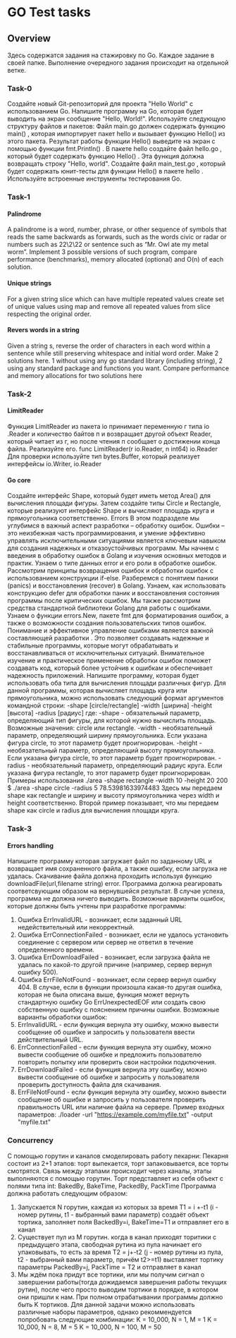 # GO Test tasks

## Overview

Здесь содержатся задания на стажировку по Go. Каждое задание в своей папке. Выполнение очередного задания происходит на отдельной ветке.

### Task-0

Создайте новый Git-репозиторий для проекта "Hello World" с использованием Go.
Напишите программу на Go, которая будет выводить на экран сообщение "Hello, World!". Используйте следующую структуру
файлов и пакетов:
Файл main.go должен содержать функцию main() , которая импортирует пакет hello и вызывает функцию Hello() из
этого пакета. Результат работы функции Hello() выведите на экран с помощью функции fmt.Println() .
В пакете hello создайте файл hello.go , который будет содержать функцию Hello() . Эта функция должна возвращать
строку "Hello, world".
Создайте файл main_test.go , который будет содержать юнит-тесты для функции Hello() в пакете hello . Используйте
встроенные инструменты тестирования Go.

### Task-1

#### Palindrome
A palindrome is a word, number, phrase, or other sequence of symbols that reads the same backwards as forwards, such as the
words civic or radar or numbers such as 22\2\22 or sentence such as “Mr. Owl ate my metal worm”.
Implement 3 possible versions of such program, compare performance (benchmarks), memory allocated (optional) and O(n) of each
solution.
#### Unique strings
For a given string slice which can have multiple repeated values create set of unique values using map and remove all repeated
values from slice respecting the original order.
#### Revers words in a string
Given a string s, reverse the order of characters in each word within a sentence while still preserving whitespace and initial word
order.
Make 2 solutions here. 1 without using any go standard library (including string), 2 using any standard package and functions you
want.
Compare performance and memory allocations for two solutions here

### Task-2

#### LimitReader
Функция LimitReader из пакета io принимает переменную г типа io .Reader и количество байтов п и возвращает другой объект
Reader, который читает из г, но после чтения п сообщает о достижении конца файла.
Реализуйте его.
func LimitReader(r io.Reader, n int64) io.Reader
Для проверки используйте тип bytes.Buffer, который реализует интерфейсы io.Writer, io.Reader

#### Go core
Cоздайте интерфейс Shape, который будет иметь метод Area() для вычисления площади фигуры. Затем создайте типы
Circle и Rectangle, которые реализуют интерфейс Shape и вычисляют площадь круга и прямоугольника соответственно.
Errors
В этом подразделе мы углубимся в важный аспект разработки – обработку ошибок. Ошибки – это неизбежная часть
программирования, и умение эффективно управлять исключительными ситуациями является ключевым навыком для создания
надежных и отказоустойчивых программ.
Мы начнем с введения в обработку ошибок в Golang и изучения основных методов и практик. Узнаем о типе данных error и его
роли в обработке ошибок. Рассмотрим принципы возвращения ошибок и обработки ошибок с использованием конструкции if-else.
Разберемся с понятием паники (panics) и восстановления (recover) в Golang. Узнаем, как использовать конструкцию defer для
обработки паник и восстановления состояния программы после критических ошибок.
Мы также рассмотрим средства стандартной библиотеки Golang для работы с ошибками. Узнаем о функции errors.New, пакете fmt
для форматирования ошибок, а также о возможности создания пользовательских типов ошибок.
Понимание и эффективное управление ошибками является важной составляющей разработки . Это позволяет создавать
надежные и стабильные программы, которые могут обрабатывать и восстанавливаться от исключительных ситуаций.
Внимательное изучение и практическое применение обработки ошибок поможет создавать код, который более устойчив к ошибкам
и обеспечивает надежность приложений.
Напишите программу, которая будет использовать оба типа для вычисления площади различных фигур.
Для данной программы, которая вычисляет площадь круга или прямоугольника, можно использовать следующий формат
аргументов командной строки:
-shape [circle/rectangle] -width [ширина] -height [высота] -radius [радиус]
где:
-shape - обязательный параметр, определяющий тип фигуры, для которой нужно вычислить площадь. Возможные значения:
circle или rectangle.
-width - необязательный параметр, определяющий ширину прямоугольника. Если указана фигура circle, то этот параметр
будет проигнорирован.
-height - необязательный параметр, определяющий высоту прямоугольника. Если указана фигура circle, то этот параметр
будет проигнорирован.
-radius - необязательный параметр, определяющий радиус круга. Если указана фигура rectangle, то этот параметр будет
проигнорирован.
Примеры использования
./area -shape rectangle -width 10 -height 20
200
$ ./area -shape circle -radius 5
78.53981633974483
Здесь мы передаем shape как rectangle и ширину и высоту прямоугольника через width и height соответственно. Второй
пример показывает, что мы передаем shape как circle и radius для вычисления площади круга.

### Task-3

#### Errors handling
Напишите программу которая загружает файл по заданному URL и возвращает имя сохраненного файла, а также ошибку,
если загрузка не удалась.
Скачивание файла должна проходить используя функцию downloadFile(url,filename string) error. Программа должна
реагировать соответсвующим образом на вернувшейся результат.
В случае успеха, программа не должна ничего выводить.
Возможные варианты ошибок, которые должны быть учтены при разработке программы:
1. Ошибка ErrInvalidURL - возникает, если заданный URL недействительный или некорректный.
2. Ошибка ErrConnectionFailed - возникает, если не удалось установить соединение с сервером или сервер не ответил в
течение определенного времени.
3. Ошибка ErrDownloadFailed - возникает, если загрузка файла не удалась по какой-то другой причине (например, сервер
вернул ошибку 500).
4. Ошибка ErrFileNotFound - возникает, если сервер вернул ошибку 404.
В случае, если в функции произошла какая-то другая ошибка, которая не была описана выше, функция может вернуть
стандартную ошибку Go ErrUnexpectedEOF или создать свою собственную ошибку с пояснением причины ошибки.
Возможные варианты обработки ошибок:
1. ErrInvalidURL - если функция вернула эту ошибку, можно вывести сообщение об ошибке и запросить у пользователя
ввести действительный URL.
2. ErrConnectionFailed - если функция вернула эту ошибку, можно вывести сообщение об ошибке и предложить
пользователю повторить попытку или проверить свои настройки подключения.
3. ErrDownloadFailed - если функция вернула эту ошибку, можно вывести сообщение об ошибке и запросить у
пользователя проверить доступность файла для скачивания.
4. ErrFileNotFound - если функция вернула эту ошибку, можно вывести сообщение об ошибке и запросить у пользователя
проверить правильность URL или наличие файла на сервере.
Пример входных параметров:
./loader -url "https://example.com/myfile.txt" -output "myfile.txt"

### Concurrency

С помощью горутин и каналов смоделировать работу пекарни:
Пекарня состоит из 2+1 этапов: торт выпекается, торт запаковывается, все торты смотрятся. Связь между этапами
происходит через каналы, этапы выполняются с помощью горутин. Торт представляет из себя объект с полями типа int:
BakedBy, BakeTime, PackedBy, PackTime Программа должна работать следующим образом:
1. Запускается N горутин, каждая из которых за время T1 = i +-t1 (i - номер рутины, t1 - выбранный вами параметр) создаёт
объект тортика, заполняет поля BackedBy=i, BakeTime=T1 и отправляет его в канал
2. Существует пул из M горутин. когда в канал приходят торитики с предыдущего этапа, свободная рутина из пула начинает
его упаковывать, то есть за время T2 = j+-t2 (j - номер рутины из пула, t2 - выбранный вами параметр, причём t2>=t1)
выставляет тортику параметры PackedBy=j, PackTime = T2 и отправляет в канал
3. Мы ждём пока придут все тортики, или мы получим сигнал о завершении работы(тогда дожидаемся завершения работы
текущих рутин), после чего просто выводим тортики в порядке, в котором они пришли к нам. При полном отрабатывании
программы должно быть K тортиков.
Для данной задачи можно использовать различные наборы параметров, однако рекоммендуется попробовать следующие
комбинации:
K = 10_000, N = 1, M = 1
K = 10_000, N = 8, M = 5
K = 10_000, N = 100, M = 50